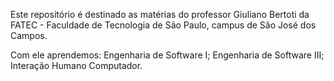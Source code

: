 Este repositório é destinado as matérias do professor Giuliano Bertoti da FATEC - Faculdade de Tecnologia de São Paulo, campus de São José dos Campos.

Com ele aprendemos:
  Engenharia de Software I;
  Engenharia de Software III;
  Interação Humano Computador.
